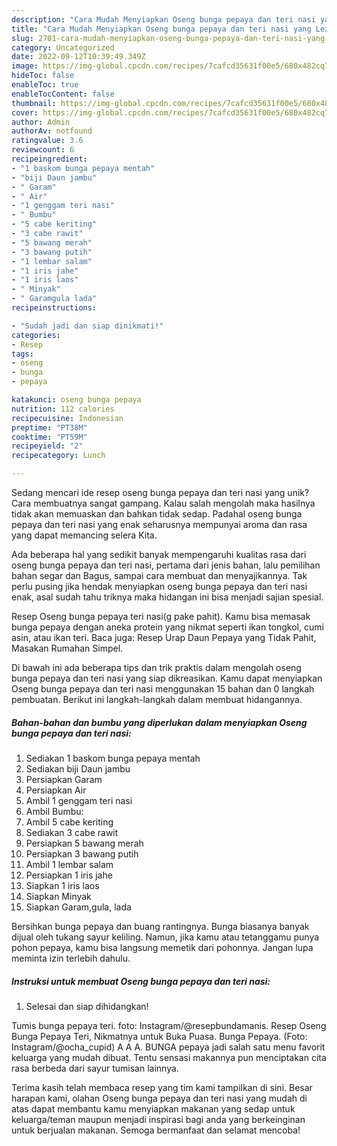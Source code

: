 ```yaml
---
description: "Cara Mudah Menyiapkan Oseng bunga pepaya dan teri nasi yang Lezat Sekali"
title: "Cara Mudah Menyiapkan Oseng bunga pepaya dan teri nasi yang Lezat Sekali"
slug: 2701-cara-mudah-menyiapkan-oseng-bunga-pepaya-dan-teri-nasi-yang-lezat-sekali
category: Uncategorized
date: 2022-09-12T10:39:49.349Z
image: https://img-global.cpcdn.com/recipes/7cafcd35631f00e5/680x482cq70/oseng-bunga-pepaya-dan-teri-nasi-foto-resep-utama.jpg
hideToc: false
enableToc: true
enableTocContent: false
thumbnail: https://img-global.cpcdn.com/recipes/7cafcd35631f00e5/680x482cq70/oseng-bunga-pepaya-dan-teri-nasi-foto-resep-utama.jpg
cover: https://img-global.cpcdn.com/recipes/7cafcd35631f00e5/680x482cq70/oseng-bunga-pepaya-dan-teri-nasi-foto-resep-utama.jpg
author: Admin
authorAv: notfound
ratingvalue: 3.6
reviewcount: 6
recipeingredient:
- "1 baskom bunga pepaya mentah"
- "biji Daun jambu"
- " Garam"
- " Air"
- "1 genggam teri nasi"
- " Bumbu"
- "5 cabe keriting"
- "3 cabe rawit"
- "5 bawang merah"
- "3 bawang putih"
- "1 lembar salam"
- "1 iris jahe"
- "1 iris laos"
- " Minyak"
- " Garamgula lada"
recipeinstructions:

- "Sudah jadi dan siap dinikmati!"
categories:
- Resep
tags:
- oseng
- bunga
- pepaya

katakunci: oseng bunga pepaya 
nutrition: 112 calories
recipecuisine: Indonesian
preptime: "PT38M"
cooktime: "PT59M"
recipeyield: "2"
recipecategory: Lunch

---
```





Sedang mencari ide resep oseng bunga pepaya dan teri nasi yang unik? Cara membuatnya sangat gampang. Kalau salah mengolah maka hasilnya tidak akan memuaskan dan bahkan tidak sedap. Padahal oseng bunga pepaya dan teri nasi yang enak seharusnya mempunyai aroma dan rasa yang dapat memancing selera Kita.





Ada beberapa hal yang sedikit banyak mempengaruhi kualitas rasa dari oseng bunga pepaya dan teri nasi, pertama dari jenis bahan, lalu pemilihan bahan segar dan Bagus, sampai cara membuat dan menyajikannya. Tak perlu pusing jika hendak menyiapkan oseng bunga pepaya dan teri nasi enak,      asal sudah tahu triknya maka hidangan ini bisa menjadi sajian spesial.














Resep Oseng bunga pepaya teri nasi(g pake pahit). Kamu bisa memasak bunga pepaya dengan aneka protein yang nikmat seperti ikan tongkol, cumi asin, atau ikan teri. Baca juga: Resep Urap Daun Pepaya yang Tidak Pahit, Masakan Rumahan Simpel.






Di bawah ini ada beberapa tips dan trik praktis dalam mengolah oseng bunga pepaya dan teri nasi yang siap dikreasikan. Kamu dapat menyiapkan Oseng bunga pepaya dan teri nasi menggunakan 15 bahan dan 0 langkah pembuatan. Berikut ini langkah-langkah dalam membuat hidangannya.

<!--inarticleads1-->

##### Bahan-bahan dan bumbu yang diperlukan dalam menyiapkan Oseng bunga pepaya dan teri nasi:

1. Sediakan 1 baskom bunga pepaya mentah
1. Sediakan biji Daun jambu
1. Persiapkan  Garam
1. Persiapkan  Air
1. Ambil 1 genggam teri nasi
1. Ambil  Bumbu:
1. Ambil 5 cabe keriting
1. Sediakan 3 cabe rawit
1. Persiapkan 5 bawang merah
1. Persiapkan 3 bawang putih
1. Ambil 1 lembar salam
1. Persiapkan 1 iris jahe
1. Siapkan 1 iris laos
1. Siapkan  Minyak
1. Siapkan  Garam,gula, lada


Bersihkan bunga pepaya dan buang rantingnya. Bunga biasanya banyak dijual oleh tukang sayur keliling. Namun, jika kamu atau tetanggamu punya pohon pepaya, kamu bisa langsung memetik dari pohonnya. Jangan lupa meminta izin terlebih dahulu. 

<!--inarticleads2-->

##### Instruksi untuk membuat Oseng bunga pepaya dan teri nasi:


1. Selesai dan siap dihidangkan!

Tumis bunga pepaya teri. foto: Instagram/@resepbundamanis. Resep Oseng Bunga Pepaya Teri, Nikmatnya untuk Buka Puasa. Bunga Pepaya. (Foto: Instagram/@ocha_cupid) A A A. BUNGA pepaya jadi salah satu menu favorit keluarga yang mudah dibuat. Tentu sensasi makannya pun menciptakan cita rasa berbeda dari sayur tumisan lainnya. 

Terima kasih telah membaca resep yang tim kami tampilkan di sini. Besar harapan kami, olahan Oseng bunga pepaya dan teri nasi yang mudah di atas dapat membantu kamu menyiapkan makanan yang sedap untuk keluarga/teman maupun menjadi inspirasi bagi anda yang berkeinginan untuk berjualan makanan. Semoga bermanfaat dan selamat mencoba!
